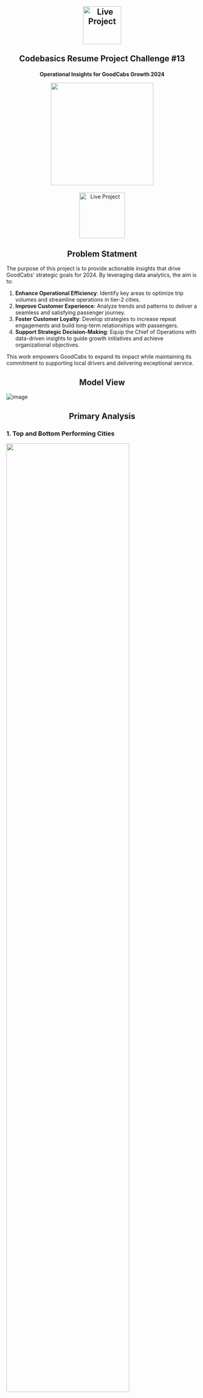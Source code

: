 <h2 align="center">
  <img src="https://github.com/user-attachments/assets/22d45d68-1868-496f-87c2-4258115d9c9f" alt="Live Project" width="100">  
  <br><br>
  Codebasics Resume Project Challenge #13  
</h2>  

<h4 align="center">  
  Operational Insights for GoodCabs Growth 2024  
<p align="center">  
  <img src="https://github.com/user-attachments/assets/373ea531-3328-4fb4-898e-e1436e68b774" width="270">  
</p>
</h4>  

<p align="center">
<a href="https://app.powerbi.com/view?r=eyJrIjoiNWJiOWEyMTAtNWE5OS00OGIwLTlhNGEtZjRmZDY4MWI3MWM0IiwidCI6IjNmMTcwMmFmLTNmNGUtNDk1ZS04YzhiLTEzNzIxZjM5YjFiMCJ9">
    <img src="https://github.com/user-attachments/assets/eb030d5f-8bb3-458e-9a2b-3c13a455c662" alt="Live Project" width="120">
</a>
</p>

<h2 align="center">
  Problem Statment
</h2>

The purpose of this project is to provide actionable insights that drive GoodCabs' strategic goals for 2024. By leveraging data analytics, the aim is to:  

1. **Enhance Operational Efficiency**: Identify key areas to optimize trip volumes and streamline operations in tier-2 cities.  
2. **Improve Customer Experience**: Analyze trends and patterns to deliver a seamless and satisfying passenger journey.  
3. **Foster Customer Loyalty**: Develop strategies to increase repeat engagements and build long-term relationships with passengers.  
4. **Support Strategic Decision-Making**: Equip the Chief of Operations with data-driven insights to guide growth initiatives and achieve organizational objectives.  

This work empowers GoodCabs to expand its impact while maintaining its commitment to supporting local drivers and delivering exceptional service.

<h2 align="center">
  Model View
</h2>

![image](https://github.com/user-attachments/assets/f4fc218a-2f1c-4ae4-9799-7220bf4df7b0)

<h2 align="center">
  Primary Analysis
</h2>

### 1. Top and Bottom Performing Cities

<img src="https://github.com/user-attachments/assets/03d1903d-4f30-43bc-8ce9-80ebb9c16084" width="80%">

- Jaipur, Lucknow, and Surat lead as the cities with the highest trip counts, while Visakhapatnam, Coimbatore, and Mysore rank at the lower end of the spectrum.

### 2. Average Fare per Trip by City

<img src="https://github.com/user-attachments/assets/79e0335e-824c-4742-b5ab-e61d5c2e9606" width="50%">

- Jaipur reports the highest average fare of ₹484 for a 30 km trip, whereas Surat has the lowest at ₹117 for 11 km. Similarly, Vadodara's average fare is comparable to Surat, at ₹119 for 12 km.  
- **For a one-kilometer ride, Jaipur's fare stands at ₹16, while Surat offers a more affordable rate of ₹11.**

### 3. Average Ratings by City and Passenger Type

<img src="https://github.com/user-attachments/assets/a4a454ae-5a05-4029-ad72-1f58adecf98e" width="85%">

- Kochi, Jaipur, and Mysore stand out with top ratings of 8.98 from both new and returning passengers. In contrast, Surat, Vadodara, and Lucknow fall behind, with ratings dropping to as low as 5.99 for both drivers and passengers.

### 4. Peak and Low Demand Months by City

<img src="https://github.com/user-attachments/assets/28c394eb-7597-45b8-8b98-b9fe46682156" width="55%">

- Jaipur, Lucknow, and Chandigarh recorded the highest trip volumes in February, with May and April also emerging as peak months for other cities. Conversely, June and January saw the lowest trip counts, especially in Jaipur, Kochi, Indore, Vadodara, and Coimbatore.
- **In summary, February, May, and April are the busiest months, while June and January experience the lowest demand across the cities.**

### 5. Weekend vs. Weekday Trip Demand by City

<img src="https://github.com/user-attachments/assets/4f5f0966-e3d5-4941-827d-5bf3e36b58b0" width="80%">

- Weekdays were more active in Lucknow, Surat, and Jaipur, while Mysore, Coimbatore, and Visakhapatnam recorded fewer trips.
- On weekends, demand peaked in Jaipur, Kochi, and Surat, whereas Mysore, Coimbatore, and Visakhapatnam trailed behind. This highlights a distinct preference for weekdays in some cities and weekends in others.

### 6. Repeat Passenger Frequency & City Contribution Analysis

<img src="https://github.com/user-attachments/assets/57852faa-f4aa-441a-8172-dcda468f22b9" width ="75%">

- In Visakhapatnam, Jaipur, and Mysore, repeat passengers primarily take 2 trips, accounting for around 50%, with a significant drop in frequency beyond that.
- On the other hand, Lucknow, Coimbatore, Vadodara, and Surat exhibit a growing trend, with repeat trip frequency steadily rising and peaking at 6 trips, highlighting contrasting patterns in travel behavior.

### 7. Monthly Target Achievement Analysis for Key Metrics

<img src="https://github.com/user-attachments/assets/eaea3f8c-38b0-4985-9154-e22275d9f300" width="80%" height="115%">

- Business cities typically met their target for new passengers but faced challenges in achieving trip and rating goals.
- In contrast, tourism cities like Jaipur, Kochi, and Mysore excelled in meeting trip and rating targets but fell short in attracting new passengers. Chandigarh and Visakhapatnam, however, missed all targets across trips, new passengers, and ratings, revealing a significant performance gap.

### 8. Highest and Lowest Repeat Passenger Rate (RPR%) by City and Month

<img src="https://github.com/user-attachments/assets/3006b0c9-8cfc-4392-844a-1b163b2840a7" width="80%">

- The Repeat Passenger Rate (RPR%) steadily increased from January, peaking in May, with a slight dip in June. Visakhapatnam, however, was an exception, showing a sharp rise in April followed by a decline.  
- Surat and Lucknow recorded the highest RPR at 42.63% and 37.12%, respectively, while Jaipur and Mysore had the lowest RPR at 17.43% and 11.23%, respectively.

<h2 align="center">
  Ad-Hoc Business Requests
</h2>

### 1. City-Level Fare and Trip Summary Report

![image](https://github.com/user-attachments/assets/68d3b23e-a177-4121-8a04-930dfb369e11)

- Jaipur leads with the highest average fare per trip at ₹483.92, while Indore the lowest fare per trip at ₹179.84. Mysore charges the most per km at ₹15.14 while Surat offers the lowest fare per km at ₹10.66, and. The top three cities—Jaipur, Lucknow, and Kochi—account for 45.1% of trips, with Mysore contributing the least at 3.81%.

### 2. Monthly City-Level Trips Target Performance Report

- Mysore leads above-target performance with +33% in February, followed by Jaipur in February and Kochi in March. Below-target cities include Vadodara with a -28% gap in June, Lucknow at -16% in January, and Indore at -16% in June.

### 3. City-Level Repeat Passenger Trip Frequency Report

- Visakhapatnam, Jaipur, and Mysore showcase strong passenger loyalty, with around 50% repeat trip frequency at 2 trips, followed by a sharp decline as trip counts increase.
In contrast, Lucknow, Coimbatore, Vadodara, and Surat display a rising trend, with repeat trip frequency growing steadily up to 6 trips, reflecting unique customer behavior.
This analysis highlights cities with high loyalty and frequent usage patterns.

### 4. Identify Cities with Highest and Lowest Total New Passengers

- The report identifies cities with the highest and lowest total new passengers. Jaipur leads with 45,800 new passengers, followed by Kochi and Chandigarh in the top three. In contrast, Surat (11,600), Vadodara and Coimbatore have the lowest numbers, highlighting areas for potential growth.

### 5. Identify Month with Highest Revenue for Each City

- The report identifies the month with the highest revenue for each city in millions. Jaipur leads with ₹7.75 million in February (21%). Kochi, Chandigarh, and Lucknow also peak in February, while Visakhapatnam, Surat, Vadodara, and Coimbatore see their highest revenues in April. Indore, Mysore, and Kochi achieve their top revenues in May.

### Repeat Passenger Rate Analysis

#### 6.1 Monthly Repeat Passenger Rate

- Surat and Lucknow lead with the highest repeat passenger rates, showing strong customer loyalty. 
Indore, Kochi, and Visakhapatnam demonstrate consistent increases in repeat passenger rates, indicating growing retention. 
Mysore and Jaipur have lower repeat passenger rates, suggesting lower customer retention. Repeat rates generally rise from April to May, with May showing the highest rates across several cities, pointing to potential seasonal trends. 

#### 6.2 City Wide Repeat Passenger Rate

1. Top Performers: Surat (43%) and Lucknow (37%) have the highest repeat passenger rates, indicating strong customer loyalty.
2. Moderate Performers: IIndore and Vadodara show good repeat rates, suggesting room for improvement in customer retention.
3. Low Performers: Kochi, Chandigarh Jaipur (17%), and Mysore (11%) have lower repeat rates, indicating potential issues with customer satisfaction or service frequency.
